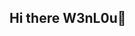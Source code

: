 ## Hi there W3nL0u👋

<!--
**xyy9233/xyy9233** is a ✨ _special_ ✨ repository because its `README.md` (this file) appears on your GitHub profile.

Here are some ideas to get you started:

- 🔭 I’m currently working on Fuzzy testing of deep learning libraries
- 🌱 I’m currently learning [CTF]Reverse
- 📫 How to reach me: [qq]178765226
- ⚡ Fun fact: everything
-->
